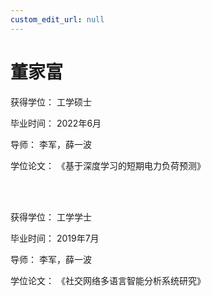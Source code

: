 ```yaml
---
custom_edit_url: null
---
```


# 董家富

获得学位： 工学硕士

毕业时间： 2022年6月

导师： 李军，薛一波

学位论文： 《基于深度学习的短期电力负荷预测》

<br/><br/>

获得学位： 工学学士

毕业时间： 2019年7月

导师： 李军，薛一波

学位论文： 《社交网络多语言智能分析系统研究》
